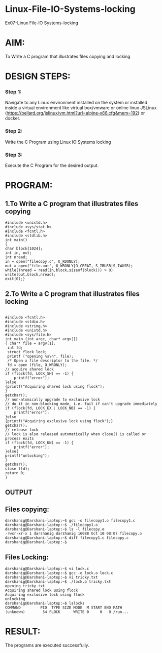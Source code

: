 # Linux-File-IO-Systems-locking
Ex07-Linux File-IO Systems-locking
# AIM:
To Write a C program that illustrates files copying and locking

# DESIGN STEPS:

### Step 1:

Navigate to any Linux environment installed on the system or installed inside a virtual environment like virtual box/vmware or online linux JSLinux (https://bellard.org/jslinux/vm.html?url=alpine-x86.cfg&mem=192) or docker.

### Step 2:

Write the C Program using Linux IO Systems locking

### Step 3:

Execute the C Program for the desired output. 

# PROGRAM:

## 1.To Write a C program that illustrates files copying 
```
#include <unistd.h>
#include <sys/stat.h>
#include <fcntl.h>
#include <stdlib.h>
int main()
{
char block[1024];
int in, out;
int nread;
in = open("filecopy.c", O_RDONLY);
out = open("file.out", O_WRONLY|O_CREAT, S_IRUSR|S_IWUSR);
while((nread = read(in,block,sizeof(block))) > 0)
write(out,block,nread);
exit(0);}

```
## 2.To Write a C program that illustrates files locking
```

#include <fcntl.h>
#include <stdio.h>
#include <string.h>
#include <unistd.h>
#include <sys/file.h>
int main (int argc, char* argv[])
{ char* file = argv[1];
 int fd;
 struct flock lock;
 printf ("opening %s\n", file);
 /* Open a file descriptor to the file. */
 fd = open (file, O_WRONLY);
// acquire shared lock
if (flock(fd, LOCK_SH) == -1) {
    printf("error");
}else
{printf("Acquiring shared lock using flock");
}
getchar();
// non-atomically upgrade to exclusive lock
// do it in non-blocking mode, i.e. fail if can't upgrade immediately
if (flock(fd, LOCK_EX | LOCK_NB) == -1) {
    printf("error");
}else
{printf("Acquiring exclusive lock using flock");}
getchar();
// release lock
// lock is also released automatically when close() is called or process exits
if (flock(fd, LOCK_UN) == -1) {
    printf("error");
}else{
printf("unlocking");
}
getchar();
close (fd);
return 0;
}

```

## OUTPUT
## Files copying:
```
darshanig@Darshani-laptop:~$ gcc -o filecopy1.o filecopy1.c
darshanig@Darshani-laptop:~$ ./filecopy1.o
darshanig@Darshani-laptop:~$ ls -l filecopy.o
-rwxr-xr-x 1 darshanig darshanig 16088 Oct 10 08:07 filecopy.o
darshanig@Darshani-laptop:~$ diff filecopy1.c filecopy.c
darshanig@Darshani-laptop:~$

```
## Files Locking:
```
darshanig@Darshani-laptop:~$ vi lock.c
darshanig@Darshani-laptop:~$ gcc -o lock.o lock.c
darshanig@Darshani-laptop:~$ vi tricky.txt
darshanig@Darshani-laptop:~$ ./lock.o tricky.txt
opening tricky.txt
Acquiring shared lock using flock
Acquiring exclusive lock using flock
unlocking
darshanig@Darshani-laptop:~$ lslocks
COMMAND         PID  TYPE SIZE MODE  M START END PATH
(unknown)        54 FLOCK      WRITE 0     0   0 /run...
```
# RESULT:
The programs are executed successfully.
